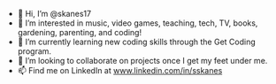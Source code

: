 - 👋 Hi, I’m @skanes17
- 👀 I’m interested in music, video games, teaching, tech, TV, books, gardening, parenting, and coding!
- 🌱 I’m currently learning new coding skills through the Get Coding program.
- 💞️ I’m looking to collaborate on projects once I get my feet under me.
- 📫 Find me on LinkedIn at www.linkedin.com/in/sskanes

<!---
skanes17/skanes17 is a ✨ special ✨ repository because its `README.md` (this file) appears on your GitHub profile.
You can click the Preview link to take a look at your changes.
--->

